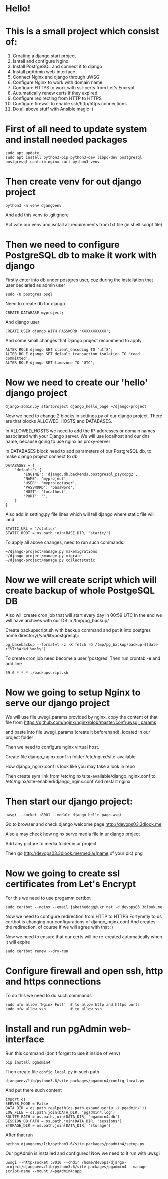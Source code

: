 # Hello!

# This is a small project which consist of:
1) Creating a django start project 
2) Isntall and configure Nginx 
3) Install PostrgeSQL and connect it to django
4) Install pgAdmin web-interface
5) Connect Nginx and django through uWSGI
6) Configure Nginx to work with domain name
7) Configure HTTPS to work with ssl-certs from Let's Encrypt
8) Autumatically renew certs if they expired 
9) Configure redirecting from HTTP to HTTPS
10) Configure firewall to enable ssh/http/https connections
11) Do all above stuff with Ansible magic :) 



# First of all need to update system and install needed packages 
```
sudo apt update
sudo apt install python3-pip python3-dev libpq-dev postgresql postgresql-contrib nginx curl python3-venv
```
# Then create venv for out django project 
```
python3 -m venv djangoenv
```
And add this venv to .gitignore

Activate our venv and isntall all requirements from txt file (in shell script file)

# Then we need to configure PostgreSQL db to make it work with django 

Firstly enter into db under postgres user, cuz during the installation that user declaried as admin user
```
sudo -u postgres psql
```
Need to create db for django
```
CREATE DATABASE myproject;
```
And django user 
```
CREATE USER django WITH PASSWORD 'XXXXXXXXXXX';
```
And some small changes that Django project recommend to apply 
```
ALTER ROLE django SET client_encoding TO 'utf8';
ALTER ROLE django SET default_transaction_isolation TO 'read committed';
ALTER ROLE django SET timezone TO 'UTC';
```

# Now we need to create our 'hello' django project 
```
django-admin.py startproject django_hello_page ~/django-project
```

Now we need to change 2 blocks in settings.py of our django project. There are that blocks ALLOWED_HOSTS and DATABASES.

In ALLOWED_HOSTS we need to add the IP-addresses or domain names associated with your Django server. 
We will use localhost and our dns name, because going to use nginx as proxy-server


In DATABASES block need to add parameters of our PostgreSQL db, to make django project connect to db
```
DATABASES = {
    'default': {
        'ENGINE': 'django.db.backends.postgresql_psycopg2',
        'NAME': 'myproject',
        'USER': 'myprojectuser',
        'PASSWORD': 'password',
        'HOST': 'localhost',
        'PORT': '',
    }
}
```

Also add in setting.py file lines which will tell django where static file will land 
```
STATIC_URL = '/static/'
STATIC_ROOT = os.path.join(BASE_DIR, 'static/')
```
To apply all above changes, need to run such commands:
```
~/django-project/manage.py makemigrations
~/django-project/manage.py migrate
~/django-project/manage.py collectstatic
```


# Now we will create script which will create backup of whole PostgeSQL DB

Also will create cron job that will start every day in 00:59 UTC 
In the end we will have archives with our DB in /tmp/pg_backup/

Create backupscript.sh with backup command and put it into postgres home directory(/var/lib/postgresql):
```
pg_basebackup --format=t -z -X fetch -D /tmp/pg_backup/backup-$(date +"%T:%A:%d:%m:%y")
```
To create cron job need become a user 'postgres'
Then run  crontab -e  and add line 
```
59 0 * * * ./backupscript.sh

```

# Now we going to setup Nginx to serve our django project 

We will use file uwsgi_params provided by nginx, copy the content of that file from 
https://github.com/nginx/nginx/blob/master/conf/uwsgi_params

and paste into file uwsgi_params (create it beforehand), located in our project folder

Then we need to configure nginx virtual host. 

Create file django_nginx.conf in folder /etc/nginx/site-available

How django_nginx.conf is look like you may take a look in repo

Then create sym link from /etc/nginx/site-available/django_nginx.conf to /etc/nginx/site-enabled/django_nginx.conf
And restart nginx

# Then start our django project: 
```
uwsgi --socket :8001 --module django_hello_page.wsgi 
```
Go to browser and check django welcome page http://devops03.3dlook.me

Also u may check how nginx serve media file in ur django project 

Add any picture to media folder in ur project 

Then go http://devops03.3dlook.me/media/(name of your pic).png


# Now we going to create ssl certificates from Let's Encrypt 

For this we need to use progamm certbot
```
sudo certbot --nginx --email jakethedogg@ukr.net -d devops03.3dlook.me
```
Now we need to configure redirection from HTTP to HTTPS
Fortynetly to us certbot is changing our configurations of django_nginx.conf 
And creates the redirection, of course if we will agree with that :) 

Now we need to ensure that our certs will be re-created automatically when it will expire
```
sudo certbot renew --dry-run
```
# Configure firewall and open ssh, http and https connections
To do this we need to do such commands 
```
sudo ufw allow 'Nginx Full'  # to allow http and https ports
sudo ufw allow ssh           # to allow ssh 
```

# Install and run pgAdmin web-interface
Run this command (don't forget to use it inside of venv)
```
pip install pgadmin4
```
Then create file ``` config_local.py ``` in such path
```
djangoenv/lib/python3.6/site-packages/pgadmin4/config_local.py
```
And put there such content 
```
import os
SERVER_MODE = False
DATA_DIR = os.path.realpath(os.path.expanduser(u'~/.pgadmin/'))
LOG_FILE = os.path.join(DATA_DIR, 'pgadmin4.log')
SQLITE_PATH = os.path.join(DATA_DIR, 'pgadmin4.db')
SESSION_DB_PATH = os.path.join(DATA_DIR, 'sessions') 
STORAGE_DIR = os.path.join(DATA_DIR, 'storage')
```
After that run 
```
python djangoenv/lib/python3.6/site-packages/pgadmin4/setup.py
```
Our pgAdmin is installed and configured! 
Now we need to it run with uwsgi
```
uwsgi --http-socket :8010 --chdir /home/devops/django-project/djangoenv/lib/python3.6/site-packages/pgadmin4 --manage-script-name --mount /=pgAdmin4:app 
```




